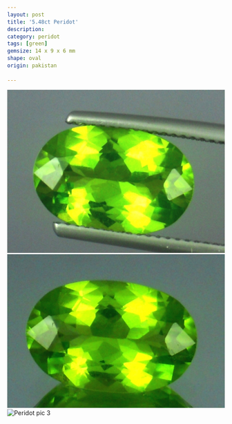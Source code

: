 ```yaml
---
layout: post
title: '5.48ct Peridot'
description: 
category: peridot
tags: [green]
gemsize: 14 x 9 x 6 mm
shape: oval
origin: pakistan

---
```

![Peridot pic 1](/images/5.48-peridot-a.jpg)
![Peridot pic 2](/images/5.48-peridot-b.jpg)
![Peridot pic 3](/images/5.48-peridot-c.jpg)